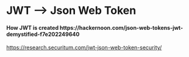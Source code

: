 <h1 elign="center">JWT --> Json Web Token</h1>

<h4>How JWT is created https://hackernoon.com/json-web-tokens-jwt-demystified-f7e202249640 </h4>

https://research.securitum.com/jwt-json-web-token-security/
